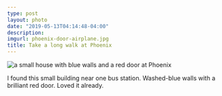 ```yaml
---
type: post
layout: photo
date: "2019-05-13T04:14:48-04:00"
description: 
imgurl: phoenix-door-airplane.jpg
title: Take a long walk at Phoenix
---
```

![a small house with blue walls and a red door at Phoenix](https://apfbvvpren.cloudimg.io/cdn/n/n/https://raw.githubusercontent.com/wpix/solid-pipix/master/miniposts/phoenix-door-airplane.jpg)
  
I found this small building near one bus station. Washed-blue walls with a brilliant red door. Loved it already.
